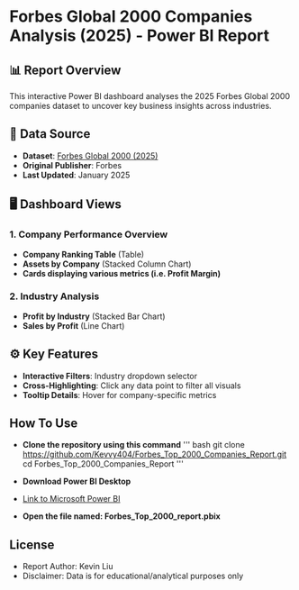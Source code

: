 # Forbes Global 2000 Companies Analysis (2025) - Power BI Report

## 📊 Report Overview
This interactive Power BI dashboard analyses the 2025 Forbes Global 2000 companies dataset to uncover key business insights across industries.

## 🔗 Data Source
- **Dataset**: [Forbes Global 2000 (2025)](https://www.kaggle.com/datasets/ellimaaac/forbes-the-global-2000-companies-2025)
- **Original Publisher**: Forbes
- **Last Updated**: January 2025

## 🖥️ Dashboard Views
### 1. Company Performance Overview
- **Company Ranking Table** (Table)
- **Assets by Company** (Stacked Column Chart)
- **Cards displaying various metrics (i.e. Profit Margin)**
 
### 2. Industry Analysis
- **Profit by Industry** (Stacked Bar Chart)
- **Sales by Profit** (Line Chart)

## ⚙️ Key Features
- **Interactive Filters**: Industry dropdown selector
- **Cross-Highlighting**: Click any data point to filter all visuals
- **Tooltip Details**: Hover for company-specific metrics

## How To Use
- **Clone the repository using this command**
''' bash
git clone https://github.com/Kevvy404/Forbes_Top_2000_Companies_Report.git
cd Forbes_Top_2000_Companies_Report
'''

- **Download Power BI Desktop**
- [Link to Microsoft Power BI](https://www.microsoft.com/en-us/power-platform/products/power-bi/downloads)

- **Open the file named: Forbes_Top_2000_report.pbix**

## License 
- Report Author: Kevin Liu
- Disclaimer: Data is for educational/analytical purposes only
